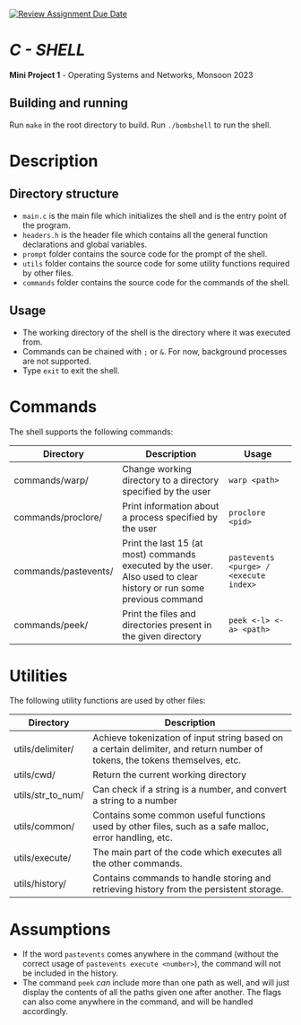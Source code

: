 [![Review Assignment Due Date](https://classroom.github.com/assets/deadline-readme-button-24ddc0f5d75046c5622901739e7c5dd533143b0c8e959d652212380cedb1ea36.svg)](https://classroom.github.com/a/76mHqLr5)
# ***C - SHELL***

**Mini Project 1** - Operating Systems and Networks, Monsoon 2023 

## Building and running

Run `make` in the root directory to build. Run `./bombshell` to run the shell.

# Description

## Directory structure

- `main.c` is the main file which initializes the shell and is the entry point of the program.
- `headers.h` is the header file which contains all the general function declarations and global variables.
- `prompt` folder contains the source code for the prompt of the shell.
- `utils` folder contains the source code for some utility functions required by other files.
- `commands` folder contains the source code for the commands of the shell.
  
## Usage

- The working directory of the shell is the directory where it was executed from.
- Commands can be chained with `;` or `&`. For now, background processes are not supported.
- Type `exit` to exit the shell.

# Commands
The shell supports the following commands:

| Directory | Description | Usage |
| --- | --- | --- |
| commands/warp/ | Change working directory to a directory specified by the user | `warp <path>` |
| commands/proclore/ | Print information about a process specified by the user | `proclore <pid>` |
| commands/pastevents/ | Print the last 15 (at most) commands executed by the user. Also used to clear history or run some previous command | `pastevents <purge> / <execute index>` |
| commands/peek/ | Print the files and directories present in the given directory | `peek <-l> <-a> <path>` | 

# Utilities
The following utility functions are used by other files:

| Directory | Description |
| --- | --- |
| utils/delimiter/ | Achieve tokenization of input string based on a certain delimiter, and return number of tokens, the tokens themselves, etc. |
| utils/cwd/ | Return the current working directory |
| utils/str_to_num/ | Can check if a string is a number, and convert a string to a number |
| utils/common/ | Contains some common useful functions used by other files, such as a safe malloc, error handling, etc. |
| utils/execute/ | The main part of the code which executes all the other commands. |
| utils/history/ | Contains commands to handle storing and retrieving history from the persistent storage. |

# Assumptions

- If the word `pastevents` comes anywhere in the command (without the correct usage of `pastevents execute <number>`), the command will not be included in the history.
- The command `peek` *can* include more than one path as well, and will just display the contents of all the paths given one after another. The flags can also come anywhere in the command, and will be handled accordingly.